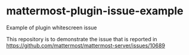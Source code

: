 # mattermost-plugin-issue-example
Example of plugin whitescreen issue

This repository is to demonstrate the issue that is reported in https://github.com/mattermost/mattermost-server/issues/10689
